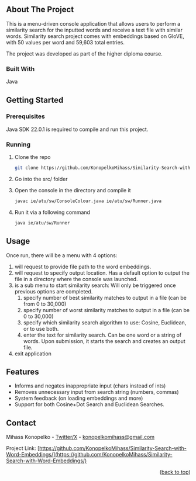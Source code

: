 <!-- The README-Template was borrowed from this repo: https://github.com/othneildrew/Best-README-Template -->

<!-- Improved compatibility of back to top link: See: https://github.com/othneildrew/Best-README-Template/pull/73 -->
<a id="readme-top"></a>
<!--
*** Thanks for checking out the Best-README-Template. If you have a suggestion
*** that would make this better, please fork the repo and create a pull request
*** or simply open an issue with the tag "enhancement".
*** Don't forget to give the project a star!
*** Thanks again! Now go create something AMAZING! :D
-->


<!-- ABOUT THE PROJECT -->
## About The Project
This is a menu-driven console application that allows users to perform a similarity search for the
inputted words and receive a text file with similar words.  Similarity search project comes with embeddings based on GloVE, with 50 values per word and 59,603 total entries.

The project was developed as part of the higher diploma course.


### Built With
Java



<!-- GETTING STARTED -->
## Getting Started

### Prerequisites
Java SDK 22.0.1 is required to compile and run this project.


### Running

1. Clone the repo    
	```sh
   git clone https://github.com/KonopelkoMihass/Similarity-Search-with-Word-Embeddings
   ```
2. Go into the src/ folder
3. Open the console in the directory and compile it
   ```sh
   javac ie/atu/sw/ConsoleColour.java ie/atu/sw/Runner.java
   ```

4. Run it via a following command
   ```sh
   java ie/atu/sw/Runner
   ```


<!-- USAGE EXAMPLES -->
## Usage

Once run, there will be a menu with 4 options:
1. will request to provide file path to the word embeddings.
2. will request to specify output location. Has a default option to output the file in a directory where the console was launched.
3. is a sub menu to start similarity search:
	Will only be triggered once previous options are completed.
	1. specify number of best similarity matches to output in a file (can be from 0 to 30,000)
	2. specify number of worst similarity matches to output in a file (can be 0 to 30,000)
	3. specify which similarity search algorithm to use: Cosine, Euclidean, or to use both.
	4. enter the text for similarity search. Can be one word or a string of words. Upon submission, it starts the search and creates an output file.
4. exit application


<!-- Features -->
## Features

- Informs and negates inappropriate input (chars instead of ints)
- Removes unnecessary input from search string (numbers, commas)
- System feedback (on loading embeddings and more)
- Support for both Cosine+Dot Search and Euclidean Searches.

<!-- CONTACT -->
## Contact

Mihass Konopelko - [Twitter/X](https://x.com/MihassM60911) - konopelkomihass@gmail.com

Project Link: [https://github.com/KonopelkoMihass/Similarity-Search-with-Word-Embeddings/](https://github.com/KonopelkoMihass/Similarity-Search-with-Word-Embeddings/)

<p align="right">(<a href="#readme-top">back to top</a>)</p>
